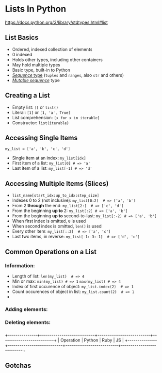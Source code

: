 # Lists In Python

https://docs.python.org/3/library/stdtypes.html#list

## List Basics

* Ordered, indexed collection of elements
* 0 indexed
* Holds other types, including other containers
* May hold multiple types
* Basic type, built-in to Python
* [*Sequence* type](https://docs.python.org/3/library/stdtypes.html#list) (`tuples` and `ranges`, also `str` and others)
* [*Mutable sequence*](https://docs.python.org/3/library/stdtypes.html#mutable-sequence-types) type

## Creating a List

* Empty list: `[]` or `list()`
* Literal: `[1]` or `[1, 'a', True]`
* List comprehension: `[x for x in iterable]`
* Constructor: `list(iterable)`

## Accessing Single Items

`my_list = ['a', 'b', 'c', 'd']`

* Single item at an index: `my_list[idx]`
* First item of a list: `my_list[0] # => 'a'`
* Last item of a list: `my_list[-1] # => 'd'`

## Accessing Multiple Items (Slices)

* `list_name[start_idx:up_to_idx:step_size]`
* Indexes 0 to 2 (not inclusive): `my_list[0:2]  # => ['a', 'b']`
* From 2 **through** the end: `my_list[2:]  # => ['c', 'd']`
* From the beginning **up to** 2: `my_list[:2] # => ['a', 'b']`
* From the beginning **up to** second-to-last: `my_list[:-2] # => ['a', 'b']`
* When first index is omitted, `0` is used
* When second index is omitted, `len()` is used
* Every other item: `my_list[::2]  # => ['a', 'c']`
* Last two items, in reverse: `my_list[-1:-3:-1]  # => ['d', 'c']`

## Common Operations on a List

### Information:

* Length of list: `len(my_list)  # => 4`
* Min or max: `min(my_list) # => 1` `max(my_list) # => 4`
* Index of first occurence of object: `my_list.index(2)  # => 1`
* Count occurences of object in list: `my_list.count(2)  # => 1`
* 

### Adding elements:

### Deleting elements:

### 



+---------------+----------------------------+---------------------------+---------------------------+
| Operation     | Python                     | Ruby                      | JS                        |
+---------------+----------------------------+---------------------------+---------------------------+


## Gotchas

